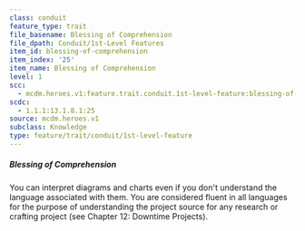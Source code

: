 ```yaml
---
class: conduit
feature_type: trait
file_basename: Blessing of Comprehension
file_dpath: Conduit/1st-Level Features
item_id: blessing-of-comprehension
item_index: '25'
item_name: Blessing of Comprehension
level: 1
scc:
  - mcdm.heroes.v1:feature.trait.conduit.1st-level-feature:blessing-of-comprehension
scdc:
  - 1.1.1:13.1.8.1:25
source: mcdm.heroes.v1
subclass: Knowledge
type: feature/trait/conduit/1st-level-feature
---
```


##### Blessing of Comprehension

You can interpret diagrams and charts even if you don't understand the language associated with them. You are considered fluent in all languages for the purpose of understanding the project source for any research or crafting project (see Chapter 12: Downtime Projects).
